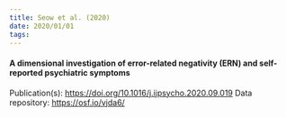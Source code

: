 ```yaml
---
title: Seow et al. (2020)
date: 2020/01/01
tags:
---
```


#### A dimensional investigation of error-related negativity (ERN) and self-reported psychiatric symptoms

Publication(s): https://doi.org/10.1016/j.ijpsycho.2020.09.019
Data repository: https://osf.io/vjda6/
